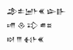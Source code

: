 <div class='block'>
<div class='line'>𒂁𒉺𒅁𒈨𒌍 𒇽𒃲</div>
<div class='line'>𒋬 𒊮 𒃾 𒌑𒊺</div>
<div class='line'>𒊭 𒐈 𒈬𒈨𒌍</div>
</div>